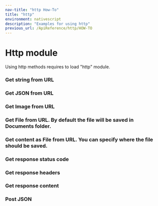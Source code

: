 ```yaml
---
nav-title: "http How-To"
title: "http"
environment: nativescript
description: "Examples for using http"
previous_url: /ApiReference/http/HOW-TO
---
```

# Http module
Using http methods requires to load "http" module.
<snippet id='http-require'/>

### Get string from URL
<snippet id='http-get-string'/>

### Get JSON from URL
<snippet id='http-get-json'/>

### Get Image from URL
<snippet id='http-get-image'/>

### Get File from URL. By default the file will be saved in Documents folder.
<snippet id='http-get-urlfile'/>

### Get content as File from URL. You can specify where the file should be saved.
<snippet id='http-get-urlfile-content'/>

### Get response status code
<snippet id='http-get-response'/>

### Get response headers
<snippet id='http-get-response-headers'/>

### Get response content
<snippet id='http-get-response-content'/>

### Post JSON
<snippet id='http-post-json'/>
